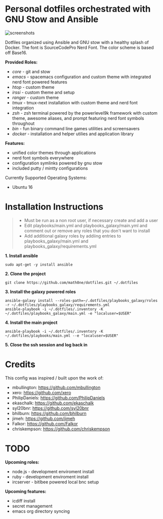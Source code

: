 # Personal dotfiles orchestrated with GNU Stow and Ansible

![screenshots](https://raw.githubusercontent.com/openist/dotfiles/master/putty/dotfiles-wide.png)

Dotfiles organized using Ansible and GNU stow with a healthy splash of Docker. The font is SourceCodePro Nerd Font. The color scheme is based off Base16.

**Provided Roles:**
* *core* - git and stow
* *emacs* - spacemacs configuration and custom theme with integrated nerd font powered features
* *htop* - custom theme
* *irssi* - custom theme and setup
* *ranger* - custom theme
* *tmux* - tmux-next installation with custom theme and nerd font integration
* *zsh* - zsh terminal powered by the powerlevel9k framework with custom theme, awesome aliases, and prompt featuring nerd font symbols throughout
* *bin* - fun binary command line games utilities and screensavers
* *docker* - installation and helper utilies and application library

**Features:**
* unified color themes through applications
* nerd font symbols everywhere
* configuration symlinks powered by gnu stow
* included putty / mintty configurations

Currently Supported Operating Systems:
* Ubuntu 16

# Installation Instructions

> * Must be run as a non root user, if necessary create and add a user
> * Edit playbooks/main.yml and playbooks_galaxy/main.yml and comment out or remove any roles that you don't want to install
> * Add additional galaxy roles by addiing entries to playbooks_galaxy/main.yml and playbooks_galaxy/requirements.yml

**1. Install ansible**
```
sudo apt-get -y install ansible
```
**2. Clone the project**
```
git clone https://github.com/math0ne/dotfiles.git ~/.dotfiles
```
**3. Install the galaxy powered roles**
```
ansible-galaxy install --roles-path=~/.dotfiles/playbooks_galaxy/roles -r ~/.dotfiles/playbooks_galaxy/requirements.yml
ansible-playbook -i ~/.dotfiles/.inventory -K ~/.dotfiles/playbooks_galaxy/main.yml -e "localuser=$USER"
```
**4. Install the main project**
```
ansible-playbook -i ~/.dotfiles/.inventory -K ~/.dotfiles/playbooks/main.yml --e "localuser=$USER"
```
**5. Close the ssh session and log back in**

# Credits

This config was inspired / built upon the work of:
* mbullington: https://github.com/mbullington
* xero: https://github.com/xero
* PhilipDaniels: https://github.com/PhilipDaniels
* ekaschalk: https://github.com/ekaschalk
* syl20bnr: https://github.com/syl20bnr
* bhilburn: https://github.com/bhilburn
* jimeh: https://github.com/jimeh
* Falkor: https://github.com/Falkor
* chriskempson: https://github.com/chriskempson

# TODO

**Upcoming roles:**
* node.js - development enviroment install
* ruby - development enviroment install
* ircserver - bitlbee powered local bnc setup

**Upcoming features:**
* icdiff install
* secret management
* emacs org directory syncing
